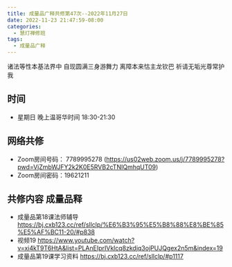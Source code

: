```yaml
---
title: 成量品广释共修第47次--2022年11月27日
date: 2022-11-23 21:47:59-08:00
categories:
  - 慧灯禅修班
tags:
  - 成量品广释
---
```

诸法等性本基法界中 自现圆满三身游舞力 离障本来怙主龙钦巴 祈请无垢光尊常护我

## 时间

* 星期日 晚上温哥华时间 18:30-21:30

## 网络共修

* Zoom房间号码： 7789995278 (https://us02web.zoom.us/j/7789995278?pwd=VjZmbWJFY2k2K0E5RVB2cTNIQmhqUT09)
* Zoom房间密码：19621211

## 共修内容 成量品释

* 成量品第18课法师辅导 https://bj.cxb123.cc/ref/sllclp/%E6%B3%95%E5%B8%88%E8%BE%85%E5%AF%BC11-20/#p838
* 视频19 https://www.youtube.com/watch?v=xi4kT9T6HtA&list=PLAnEIprIVklcq8zkdjq3ojPUJQgex2n5m&index=19
* 成量品第19课学习资料 https://bj.cxb123.cc/ref/sllclp/#p1117